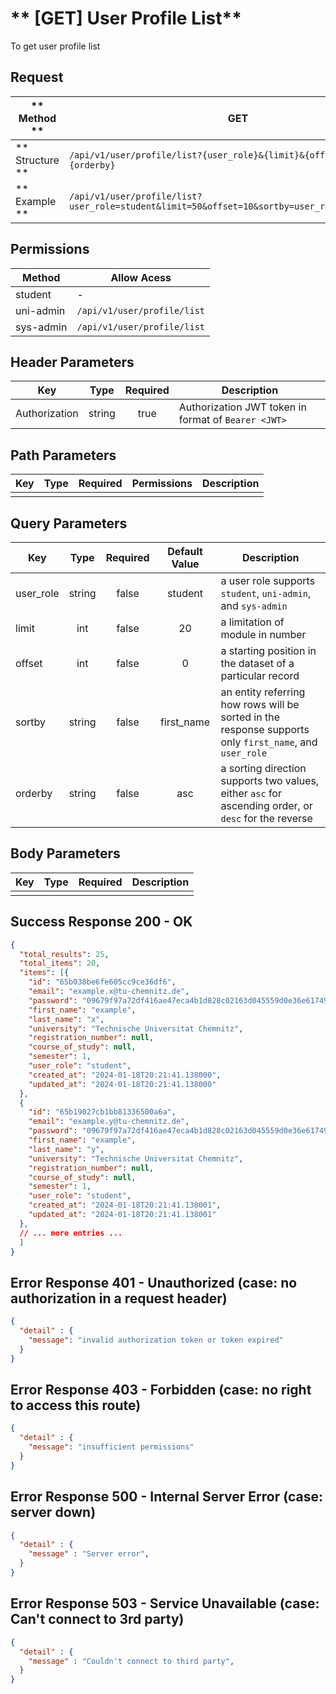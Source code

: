 # ** [GET] User Profile List**

To get user profile list

## Request

| ** Method **     | GET                                                                                            |
| ---------------- | ---------------------------------------------------------------------------------------------- |
| ** Structure **  | `/api/v1/user/profile/list?{user_role}&{limit}&{offset}&{sortby}&{orderby}`                    |
| ** Example **    | `/api/v1/user/profile/list?user_role=student&limit=50&offset=10&sortby=user_role&orderby=desc` |

## Permissions

| Method          | Allow Acess                       |
| ----------------| ----------------------------------|
| student         | -                                 |
| uni-admin       | `/api/v1/user/profile/list`       |
| sys-admin       | `/api/v1/user/profile/list`       |

## Header Parameters

| Key                 | Type       | Required  | Description                                         |
| ------------------- | :--------: | :-------: | --------------------------------------------------- |
| Authorization       | string     | true      | Authorization JWT token in format of `Bearer <JWT>` |

## Path Parameters

| Key       | Type      | Required     | Permissions  | Description                     |
| --------- | :-------: | :----------: | :----------: | ------------------------------- |
|           |           |              |              |                                 |

## Query Parameters

| Key       | Type      | Required     | Default Value | Description                                                                                             |
| --------- | :-------: | :----------: | :-----------: | ------------------------------------------------------------------------------------------------------- |
| user_role | string    | false        | student       | a user role supports `student`, `uni-admin`, and `sys-admin`                                            |
| limit     | int       | false        | 20            | a limitation of module in number                                                                        |
| offset    | int       | false        | 0             | a starting position in the dataset of a particular record                                               |
| sortby    | string    | false        | first_name    | an entity referring how rows will be sorted in the response supports only `first_name`, and `user_role` |
| orderby   | string    | false        | asc           | a sorting direction supports two values, either `asc` for ascending order, or `desc` for the reverse    |

## Body Parameters

| Key          | Type         | Required     | Description                              |
| ------------ | :----------: | :----------: | ---------------------------------------- |
|              |              |              |                                          |


## Success Response 200 - OK
```json
{
  "total_results": 25,
  "total_items": 20,
  "items": [{
    "id": "65b038be6fe605cc9ce36df6",
    "email": "example.x@tu-chemnitz.de",
    "password": "09679f97a72df416ae47eca4b1d828c02163d045559d0e36e617494c3919a2a4:2b3f0c6c65ad49a4815cd9ad1e67ff52",
    "first_name": "example",
    "last_name": "x",
    "university": "Technische Universitat Chemnitz",
    "registration_number": null,
    "course_of_study": null,
    "semester": 1,
    "user_role": "student",
    "created_at": "2024-01-18T20:21:41.138000",
    "updated_at": "2024-01-18T20:21:41.138000"
  },
  {
    "id": "65b19027cb1bb81336500a6a",
    "email": "example.y@tu-chemnitz.de",
    "password": "09679f97a72df416ae47eca4b1d828c02163d045559d0e36e617494c3919a2a4:2b3f0c6c65ad49a4815cd9ad1e67ff52",
    "first_name": "example",
    "last_name": "y",
    "university": "Technische Universitat Chemnitz",
    "registration_number": null,
    "course_of_study": null,
    "semester": 1,
    "user_role": "student",
    "created_at": "2024-01-18T20:21:41.138001",
    "updated_at": "2024-01-18T20:21:41.138001"
  },
  // ... more entries ...
  ]
}
```

## Error Response 401 - Unauthorized (case: no authorization in a request header)
```json
{
  "detail" : {
    "message": "invalid authorization token or token expired"
  }
}
```

## Error Response 403 - Forbidden (case: no right to access this route)
```json
{
  "detail" : {
    "message": "insufficient permissions"
  }
}
```

## Error Response 500 - Internal Server Error (case: server down)
```json
{
  "detail" : {
    "message" : "Server error",
  }
}
```

## Error Response 503 - Service Unavailable (case: Can't connect to 3rd party)
```json
{
  "detail" : {
    "message" : "Couldn't connect to third party",
  }
}
```
